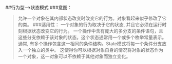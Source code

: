 ##行为型-->状态模式
###意图：
>允许一个对象在其内部状态改变时改变它的行为。对象看起来似乎修改了它的类。
###适用性：
>一个对象的行为取决于它的状态, 并且它必须在运行时刻根据状态改变它的行为。
 一个操作中含有庞大的多分支的条件语句，且这些分支依赖于该对象的状态。这个状态通常用一个或多个枚举常量表示。
 通常, 有多个操作包含这一相同的条件结构。State模式将每一个条件分支放入一个独立的类中。
 这使得你可以根据对象自身的情况将对象的状态作为一个对象，这一对象可以不依赖于其他对象而独立变化。